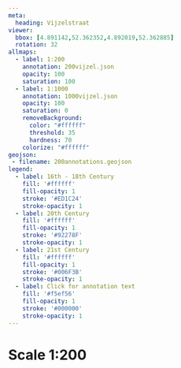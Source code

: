 ```yaml
---
meta:
  heading: Vijzelstraat
viewer:
  bbox: [4.891142,52.362352,4.892019,52.362885]
  rotation: 32
allmaps:
  - label: 1:200
    annotation: 200vijzel.json
    opacity: 100
    saturation: 100
  - label: 1:1000
    annotation: 1000vijzel.json
    opacity: 100
    saturation: 0
    removeBackground:
      color: "#ffffff"
      threshold: 35
      hardness: 70
    colorize: "#ffffff"
geojson:
 - filename: 200annotations.geojson
legend:
  - label: 16th - 18th Century
    fill: '#ffffff'
    fill-opacity: 1
    stroke: '#ED1C24'
    stroke-opacity: 1
  - label: 20th Century
    fill: '#ffffff'
    fill-opacity: 1
    stroke: '#92278F'
    stroke-opacity: 1
  - label: 21st Century
    fill: '#ffffff'
    fill-opacity: 1
    stroke: '#006F3B'
    stroke-opacity: 1
  - label: Click for annotation text
    fill: '#f5ef56'
    fill-opacity: 1
    stroke: '#000000'
    stroke-opacity: 1
---
```

# Scale 1:200
